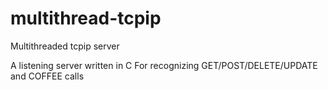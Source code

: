 # multithread-tcpip
Multithreaded tcpip server

A listening server written in C
For recognizing GET/POST/DELETE/UPDATE and COFFEE calls
